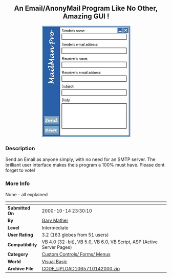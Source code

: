 ﻿<div align="center">

## An Email/AnonyMail Program Like No Other,  Amazing GUI \!

<img src="PIC200010141846327060.jpg">
</div>

### Description

Send an Email as anyone simply, with no need for an SMTP server. The brilliant user interface makes theis program a 100% must have. Please dont forget to vote!
 
### More Info
 
None - all explained


<span>             |<span>
---                |---
**Submitted On**   |2000-10-14 23:30:10
**By**             |[Gary Mather](https://github.com/Planet-Source-Code/PSCIndex/blob/master/ByAuthor/gary-mather.md)
**Level**          |Intermediate
**User Rating**    |3.2 (163 globes from 51 users)
**Compatibility**  |VB 4\.0 \(32\-bit\), VB 5\.0, VB 6\.0, VB Script, ASP \(Active Server Pages\) 
**Category**       |[Custom Controls/ Forms/  Menus](https://github.com/Planet-Source-Code/PSCIndex/blob/master/ByCategory/custom-controls-forms-menus__1-4.md)
**World**          |[Visual Basic](https://github.com/Planet-Source-Code/PSCIndex/blob/master/ByWorld/visual-basic.md)
**Archive File**   |[CODE\_UPLOAD1065710142000\.zip](https://github.com/Planet-Source-Code/gary-mather-an-email-anonymail-program-like-no-other-amazing-gui__1-12055/archive/master.zip)








